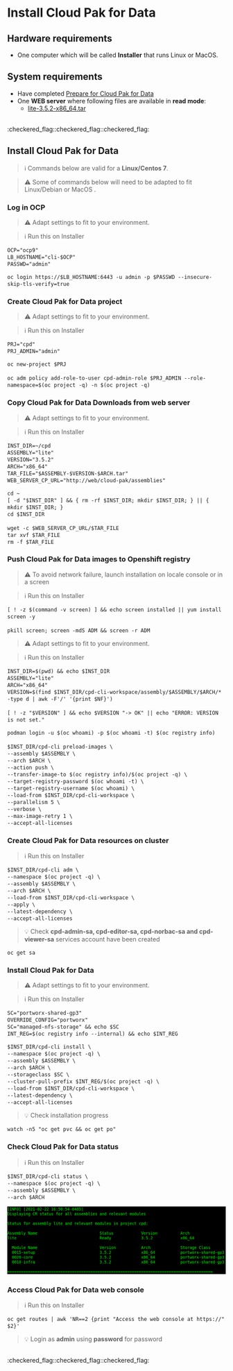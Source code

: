 # Install Cloud Pak for Data

## Hardware requirements

-  One computer which will be called **Installer** that runs Linux or MacOS.

## System requirements

- Have completed  [Prepare for Cloud Pak for Data](https://github.com/bpshparis/sandbox/blob/master/Prepare-for-Cloud-Pak-for-Data.md#prepare-for-cloud-pak-for-data)
- One **WEB server** where following files are available in **read mode**:
  - [lite-3.5.2-x86_64.tar](https://github.com/bpshparis/sandbox/blob/master/Prepare-for-Cloud-Pak-for-Data.md#save-cloud-pak-for-data-downloads-to-web-server)

<br>
:checkered_flag::checkered_flag::checkered_flag:
<br>

## Install Cloud Pak for Data

> :information_source: Commands below are valid for a **Linux/Centos 7**.

> :warning: Some of commands below will need to be adapted to fit Linux/Debian or MacOS .

### Log in OCP

> :warning: Adapt settings to fit to your environment.

> :information_source: Run this on Installer 

```
OCP="ocp9"
LB_HOSTNAME="cli-$OCP"
PASSWD="admin"
```

```
oc login https://$LB_HOSTNAME:6443 -u admin -p $PASSWD --insecure-skip-tls-verify=true
```

### Create Cloud Pak for Data project

> :warning: Adapt settings to fit to your environment.

> :information_source: Run this on Installer

```
PRJ="cpd"
PRJ_ADMIN="admin"
```
```
oc new-project $PRJ

oc adm policy add-role-to-user cpd-admin-role $PRJ_ADMIN --role-namespace=$(oc project -q) -n $(oc project -q)
```

### Copy Cloud Pak for Data Downloads from web server

> :warning: Adapt settings to fit to your environment.

> :information_source: Run this on Installer 

```
INST_DIR=~/cpd
ASSEMBLY="lite"
VERSION="3.5.2"
ARCH="x86_64"
TAR_FILE="$ASSEMBLY-$VERSION-$ARCH.tar"
WEB_SERVER_CP_URL="http://web/cloud-pak/assemblies"
```

```
cd ~
[ -d "$INST_DIR" ] && { rm -rf $INST_DIR; mkdir $INST_DIR; } || { mkdir $INST_DIR; }
cd $INST_DIR

wget -c $WEB_SERVER_CP_URL/$TAR_FILE
tar xvf $TAR_FILE
rm -f $TAR_FILE
```

### Push Cloud Pak for Data images to Openshift registry

> :warning: To avoid network failure, launch installation on locale console or in a screen

> :information_source: Run this on Installer

```
[ ! -z $(command -v screen) ] && echo screen installed || yum install screen -y

pkill screen; screen -mdS ADM && screen -r ADM
```

> :warning: Adapt settings to fit to your environment.

> :information_source: Run this on Installer

```
INST_DIR=$(pwd) && echo $INST_DIR
ASSEMBLY="lite"
ARCH="x86_64"
VERSION=$(find $INST_DIR/cpd-cli-workspace/assembly/$ASSEMBLY/$ARCH/* -type d | awk -F'/' '{print $NF}')

[ ! -z "$VERSION" ] && echo $VERSION "-> OK" || echo "ERROR: VERSION is not set."
```

```
podman login -u $(oc whoami) -p $(oc whoami -t) $(oc registry info)

$INST_DIR/cpd-cli preload-images \
--assembly $ASSEMBLY \
--arch $ARCH \
--action push \
--transfer-image-to $(oc registry info)/$(oc project -q) \
--target-registry-password $(oc whoami -t) \
--target-registry-username $(oc whoami) \
--load-from $INST_DIR/cpd-cli-workspace \
--parallelism 5 \
--verbose \
--max-image-retry 1 \
--accept-all-licenses
```


### Create Cloud Pak for Data resources on cluster

> :information_source: Run this on Installer

```
$INST_DIR/cpd-cli adm \
--namespace $(oc project -q) \
--assembly $ASSEMBLY \
--arch $ARCH \
--load-from $INST_DIR/cpd-cli-workspace \
--apply \
--latest-dependency \
--accept-all-licenses
```

> :bulb: Check **cpd-admin-sa, cpd-editor-sa, cpd-norbac-sa and cpd-viewer-sa** services account have been created

```
oc get sa
```

### Install Cloud Pak for Data

> :warning: Adapt settings to fit to your environment.

> :information_source: Run this on Installer

```
SC="portworx-shared-gp3"
OVERRIDE_CONFIG="portworx"
SC="managed-nfs-storage" && echo $SC
INT_REG=$(oc registry info --internal) && echo $INT_REG
```



```
$INST_DIR/cpd-cli install \
--namespace $(oc project -q) \
--assembly $ASSEMBLY \
--arch $ARCH \
--storageclass $SC \
--cluster-pull-prefix $INT_REG/$(oc project -q) \
--load-from $INST_DIR/cpd-cli-workspace \
--latest-dependency \
--accept-all-licenses

```

> :bulb: Check installation progress

```
watch -n5 "oc get pvc && oc get po"
```

### Check Cloud Pak for Data status

> :information_source: Run this on Installer

```
$INST_DIR/cpd-cli status \
--namespace $(oc project -q) \
--assembly $ASSEMBLY \
--arch $ARCH
```

![](img/lite-ready.jpg)


### Access Cloud Pak for Data web console

> :information_source: Run this on Installer

```
oc get routes | awk 'NR==2 {print "Access the web console at https://" $2}'
```

> :bulb: Login as **admin** using **password** for password 

<br>
:checkered_flag::checkered_flag::checkered_flag:
<br>


